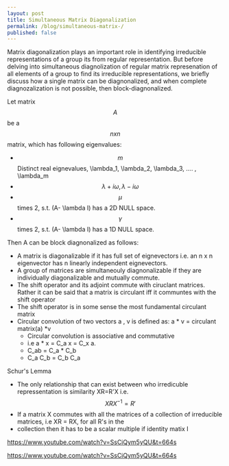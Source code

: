 ```yaml
---
layout: post
title: Simultaneous Matrix Diagonalization
permalink: /blog/simultaneous-matrix-/
published: false
---
```


Matrix diagonalization plays an important role in identifying irreducible representations of a group its from regular representation. But before delving into simultaneous diagnolization of regular matrix represenation of all elements of a group to find its irreducible representations, we briefly discuss how a single matrix can be diagnonalized, and when complete diagnozalization is not possible, then block-diagnonalized.
  
Let  matrix $$A$$ be a $$n x n$$ matrix, which has following eigenvalues:  
-  $$m$$ Distinct real eignevalues, \lambda_1, \lambda_2, \lambda_3, .... , \lambda_m  
-  $$\lambda + i\omega, \lambda - i\omega$$  
-  $$\mu$$ times 2, s.t. (A- \lambda I) has a 2D NULL space.  
-  $$\gamma$$ times 2, s.t. (A- \lambda I) has a 1D NULL space.

Then A can be block diagnonalized as follows:  




 


- A matrix is diagonalizable if it has full set of eignevectors i.e. an n x n eigenvector has n linearly independent eignevectors.
- A group of matrices are simultaneouly diagnonalizable if they are individually diagonalizable and mutually commute.
- The shift operator and its adjoint commute with ciruclant matrices. Rather it can be said that a matrix is circulant iff it communtes with the shift operator
- The shift operator is in some sense the most fundamental circulant matrix
- Circular convolution of two vectors a , v is defined as:
  a * v = circulant matrix(a) *v
  -  Circular convolution is associative and commutative
  -  i.e a * x = C_a  x = C_x a.
  -  C_ab =  C_a * C_b
  -  C_a C_b = C_b C_a

Schur's Lemma
- The only relationship that can exist between who irredicuble repressentation is similarity
  XR=R'X i.e. $$XRX^{-1} = R'$$  
- If a matrix X commutes with all the matrices of a collection of irreducible matrices, i.e XR = RX, for all R's in the
-  collection then it has to be a scalar multiple if identity matix I


https://www.youtube.com/watch?v=SsCiQym5yQU&t=664s

https://www.youtube.com/watch?v=SsCiQym5yQU&t=664s
